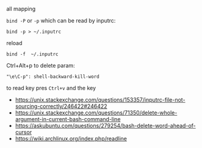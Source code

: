 all mapping

`bind -P` or `-p` which can be read by inputrc:

`bind -p > ~/.inputrc`

reload

`bind -f  ~/.inputrc`

Ctrl+Alt+p to delete param:

`"\e\C-p": shell-backward-kill-word`

to read key pres `Ctrl+v` and the key

- https://unix.stackexchange.com/questions/153357/inputrc-file-not-sourcing-correctly/246422#246422
- https://unix.stackexchange.com/questions/71350/delete-whole-argument-in-current-bash-command-line
- https://askubuntu.com/questions/279254/bash-delete-word-ahead-of-cursor
- https://wiki.archlinux.org/index.php/readline
